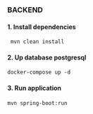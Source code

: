 ### BACKEND

#### 1. Install dependencies
```
 mvn clean install
```

#### 2. Up database postgresql
```
docker-compose up -d
```

#### 3. Run application
```
mvn spring-boot:run
```
